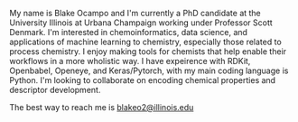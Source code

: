 My name is Blake Ocampo and I'm currently a PhD candidate at the University Illinois at Urbana Champaign working under Professor Scott Denmark. I'm interested in chemoinformatics, data science, and applications of machine learning to chemistry, especially those related to process chemistry. I enjoy making tools for chemists that help enable their workflows in a more wholistic way. I have expeirence with RDKit, Openbabel, Openeye, and Keras/Pytorch, with my main coding language is Python. I'm looking to collaborate on encoding chemical properties and descriptor development.

The best way to reach me is blakeo2@illinois.edu

<!---
blakeo2/blakeo2 is a ✨ special ✨ repository because its `README.md` (this file) appears on your GitHub profile.
You can click the Preview link to take a look at your changes.
--->
